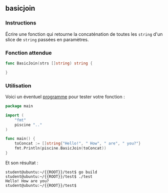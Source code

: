 ## basicjoin

### Instructions

Écrire une fonction qui retourne la concaténation de toutes les `string` d'un slice de `string` passées en paramètres.

### Fonction attendue

```go
func BasicJoin(strs []string) string {

}
```

### Utilisation

Voici un éventuel [programme](TODO-LINK) pour tester votre fonction :

```go
package main

import (
	"fmt"
	piscine ".."
)

func main() {
	toConcat := []string{"Hello!", " How", " are", " you?"}
	fmt.Println(piscine.BasicJoin(toConcat))
}
```

Et son résultat :

```console
student@ubuntu:~/{{ROOT}}/test$ go build
student@ubuntu:~/{{ROOT}}/test$ ./test
Hello! How are you?
student@ubuntu:~/{{ROOT}}/test$
```

